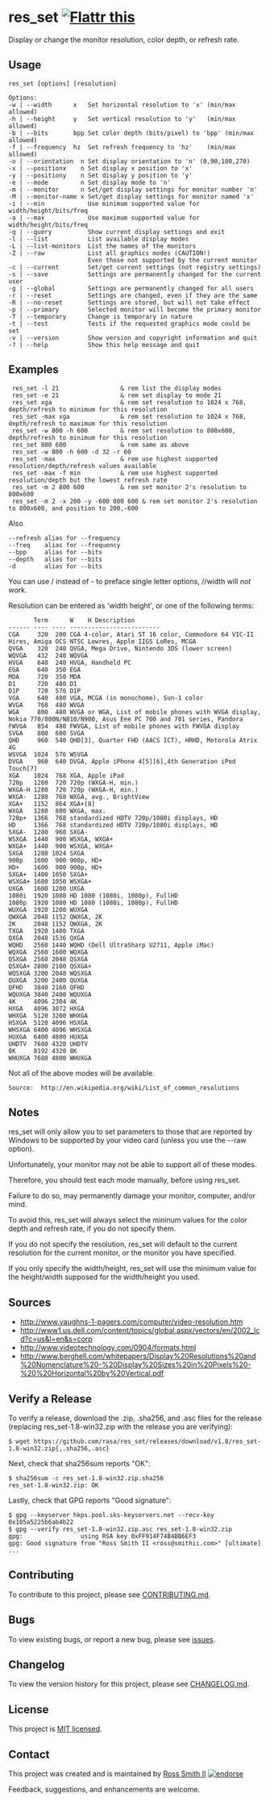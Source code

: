 # res_set [![Flattr this][flatter_png]][flatter]

Display or change the monitor resolution, color depth, or refresh rate.

## Usage

````
res_set [options] [resolution]

Options:
-w | --width      x   Set horizontal resolution to 'x' (min/max allowed)
-h | --height     y   Set vertical resolution to 'y'   (min/max allowed)
-b | --bits       bpp Set color depth (bits/pixel) to 'bpp' (min/max allowed)
-f | --frequency  hz  Set refresh frequency to 'hz'    (min/max allowed)
-o | --orientation  n Set display orientation to 'n' (0,90,180,270)
-x | --positionx    n Set display x position to 'x'
-y | --positiony    n Set display y position to 'y'
-e | --mode         n Set display mode to 'n'
-m | --monitor      n Set/get display settings for monitor number 'n'
-M | --monitor-name x Set/get display settings for monitor named 'x'
-i | --min            Use minimum supported value for width/height/bits/freq
-a | --max            Use maximum supported value for width/height/bits/freq
-q | --query          Show current display settings and exit
-l | --list           List available display modes
-L | --list-monitors  List the names of the monitors
-Z | --raw            List all graphics modes (CAUTION!)
                      Even those not supported by the current monitor
-c | --current        Set/get current settings (not registry settings)
-s | --save           Settings are permanently changed for the current user
-g | --global         Settings are permanently changed for all users
-r | --reset          Settings are changed, even if they are the same
-R | --no-reset       Settings are stored, but will not take effect
-p | --primary        Selected monitor will become the primary monitor
-T | --temporary      Change is temporary in nature
-t | --test           Tests if the requested graphics mode could be set
-v | --version        Show version and copyright information and quit
-? | --help           Show this help message and quit
````

## Examples

````batch
 res_set -l 21                 & rem list the display modes
 res_set -e 21                 & rem set display to mode 21
 res_set xga                   & rem set resolution to 1024 x 768, depth/refresh to minimum for this resolution
 res_set -max xga              & rem set resolution to 1024 x 768, depth/refresh to maximum for this resolution
 res_set -w 800 -h 600         & rem set resolution to 800x600, depth/refresh to minimum for this resolution
 res_set 800 600               & rem same as above
 res_set -w 800 -h 600 -d 32 -r 60
 res_set -max                  & rem use highest supported resolution/depth/refresh values available
 res_set -max -f min           & rem use highest supported resolution/depth but the lowest refresh rate
 res_set -m 2 800 600          & rem set monitor 2's resolution to 800x600
 res_set -m 2 -x 200 -y -600 800 600 & rem set monitor 2's resolution to 800x600, and position to 200,-600
````

Also
````
--refresh alias for --frequency
--freq    alias for --frequency
--bpp     alias for --bits
--depth   alias for --bits
-d        alias for --bits
````

You can use / instead of - to preface single letter options, //width will *not* work.

Resolution can be entered as 'width height', or one of the following terms:

````
       Term      W    H Description
------ ---- ---- -------------------------
CGA     320  200 CGA 4-color, Atari ST 16 color, Commodore 64 VIC-II Hires, Amiga OCS NTSC Lowres, Apple IIGS LoRes, MCGA
QVGA    320  240 QVGA, Mega Drive, Nintendo 3DS (lower screen)
WQVGA   432  240 WQVGA
HVGA    640  240 HVGA, Handheld PC
EGA     640  350 EGA
MDA     720  350 MDA
D1      720  480 D1
D1P     720  576 D1P
VGA     640  480 VGA, MCGA (in monochome), Sun-1 color
WVGA    768  480 WVGA
WGA     800  480 WVGA or WGA, List of mobile phones with WVGA display, Nokia 770/800N/N810/N900, Asus Eee PC 700 and 701 series, Pandora
FWVGA   854  480 FWVGA, List of mobile phones with FWVGA display
SVGA    800  600 SVGA
QHD     960  540 QHD[3], Quarter FHD (AACS ICT), HRHD, Motorola Atrix 4G
WSVGA  1024  576 WSVGA
DVGA    960  640 DVGA, Apple iPhone 4[5][6],4th Generation iPod Touch[7]
XGA    1024  768 XGA, Apple iPad
720p   1280  720 720p (WXGA-H, min.)
WXGA-H 1280  720 720p (WXGA-H, min.)
WXGA-  1280  768 WXGA, avg., BrightView
XGA+   1152  864 XGA+[8]
WXGA   1280  800 WXGA, max.
720p+  1366  768 standardized HDTV 720p/1080i displays, HD
HD     1366  768 standardized HDTV 720p/1080i displays, HD
SXGA-  1280  960 SXGA-
WSXGA  1440  900 WSXGA, WXGA+
WXGA+  1440  900 WSXGA, WXGA+
SXGA   1280 1024 SXGA
900p   1600  900 900p, HD+
HD+    1600  900 900p, HD+
SXGA+  1400 1050 SXGA+
WSXGA+ 1680 1050 WSXGA+
UXGA   1600 1200 UXGA
1080i  1920 1080 HD 1080 (1080i, 1080p), FullHD
1080p  1920 1080 HD 1080 (1080i, 1080p), FullHD
WUXGA  1920 1200 WUXGA
QWXGA  2048 1152 QWXGA, 2K
2K     2048 1152 QWXGA, 2K
TXGA   1920 1400 TXGA
QXGA   2048 1536 QXGA
WQHD   2560 1440 WQHD (Dell UltraSharp U2711, Apple iMac)
WQXGA  2560 1600 WQXGA
QSXGA  2560 2048 QSXGA
QSXGA+ 2800 2100 QSXGA+
WQSXGA 3200 2048 WQSXGA
QUXGA  3200 2400 QUXGA
QFHD   3840 2160 QFHD
WQUXGA 3840 2400 WQUXGA
4K     4096 2304 4K
HXGA   4096 3072 HXGA
WHXGA  5120 3200 WHXGA
HSXGA  5120 4096 HSXGA
WHSXGA 6400 4096 WHSXGA
HUXGA  6400 4800 HUXGA
UHDTV  7680 4320 UHDTV
8K     8192 4320 8K
WHUXGA 7680 4800 WHUXGA
````

Not all of the above modes will be available.

    Source:  http://en.wikipedia.org/wiki/List_of_common_resolutions

## Notes

res_set will only allow you to set parameters to those that are reported by
Windows to be supported by your video card (unless you use the --raw option).

Unfortunately, your monitor may not be able to support all of these modes.

Therefore, you should test each mode manually, before using res_set.

Failure to do so, may permanently damage your monitor, computer, and/or mind.

To avoid this, res_set will always select the mininum values for the color
depth and refresh rate, if you do not specify them.

If you do not specify the resolution, res_set will default to the current
resolution for the current monitor, or the monitor you have specified.

If you only specify the width/height, res_set will use the minimum value
for the height/width supposed for the width/height you used.

## Sources

* http://www.vaughns-1-pagers.com/computer/video-resolution.htm
* http://www1.us.dell.com/content/topics/global.aspx/vectors/en/2002_lcd?c=us&l=en&s=corp
* http://www.videotechnology.com/0904/formats.html
* http://www.berghell.com/whitepapers/Display%20Resolutions%20and%20Nomenclature%20-%20Display%20Sizes%20in%20Pixels%20-%20%20Horizontal%20by%20Vertical.pdf

## Verify a Release

To verify a release, download the .zip, .sha256, and .asc files for the release 
(replacing res_set-1.8-win32.zip with the release you are verifying):

````
$ wget https://github.com/rasa/res_set/releases/download/v1.8/res_set-1.8-win32.zip{,.sha256,.asc}
````

Next, check that sha256sum reports "OK":
````
$ sha256sum -c res_set-1.8-win32.zip.sha256
res_set-1.8-win32.zip: OK
````

Lastly, check that GPG reports "Good signature":

````
$ gpg --keyserver hkps.pool.sks-keyservers.net --recv-key 0x105a5225b6ab4b22
$ gpg --verify res_set-1.8-win32.zip.asc res_set-1.8-win32.zip
gpg:                using RSA key 0xFF914F74B4BB6EF3
gpg: Good signature from "Ross Smith II <ross@smithii.com>" [ultimate]
...
````

## Contributing

To contribute to this project, please see [CONTRIBUTING.md](CONTRIBUTING.md).

## Bugs

To view existing bugs, or report a new bug, please see [issues](../../issues).

## Changelog

To view the version history for this project, please see [CHANGELOG.md](CHANGELOG.md).

## License

This project is [MIT licensed](LICENSE).

## Contact

This project was created and is maintained by [Ross Smith II][] [![endorse][endorse_png]][endorse]

Feedback, suggestions, and enhancements are welcome.

[Ross Smith II]: mailto:ross@smithii.com "ross@smithii.com"
[flatter]: https://flattr.com/submit/auto?user_id=rasa&url=https%3A%2F%2Fgithub.com%2Frasa%2Fres_set
[flatter_png]: http://button.flattr.com/flattr-badge-large.png "Flattr this"
[endorse]: https://coderwall.com/rasa
[endorse_png]: https://api.coderwall.com/rasa/endorsecount.png "endorse"

